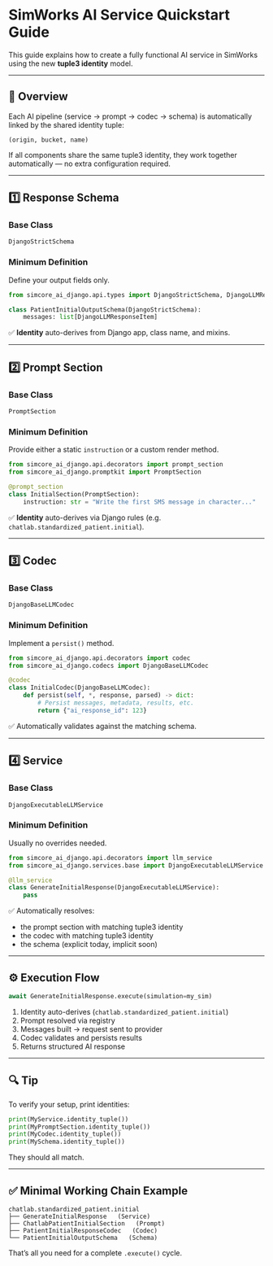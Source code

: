 # SimWorks AI Service Quickstart Guide

This guide explains how to create a fully functional AI service in SimWorks using the new **tuple3 identity** model.

---

## 🧩 Overview

Each AI pipeline (service → prompt → codec → schema) is automatically linked by the shared identity tuple:

```
(origin, bucket, name)
```

If all components share the same tuple3 identity, they work together automatically — no extra configuration required.

---

## 1️⃣ Response Schema

### Base Class
`DjangoStrictSchema`

### Minimum Definition
Define your output fields only.

```python
from simcore_ai_django.api.types import DjangoStrictSchema, DjangoLLMResponseItem

class PatientInitialOutputSchema(DjangoStrictSchema):
    messages: list[DjangoLLMResponseItem]
```

✅ **Identity** auto-derives from Django app, class name, and mixins.

---

## 2️⃣ Prompt Section

### Base Class
`PromptSection`

### Minimum Definition
Provide either a static `instruction` or a custom render method.

```python
from simcore_ai_django.api.decorators import prompt_section
from simcore_ai_django.promptkit import PromptSection

@prompt_section
class InitialSection(PromptSection):
    instruction: str = "Write the first SMS message in character..."
```

✅ **Identity** auto-derives via Django rules (e.g. `chatlab.standardized_patient.initial`).

---

## 3️⃣ Codec

### Base Class
`DjangoBaseLLMCodec`

### Minimum Definition
Implement a `persist()` method.

```python
from simcore_ai_django.api.decorators import codec
from simcore_ai_django.codecs import DjangoBaseLLMCodec

@codec
class InitialCodec(DjangoBaseLLMCodec):
    def persist(self, *, response, parsed) -> dict:
        # Persist messages, metadata, results, etc.
        return {"ai_response_id": 123}
```

✅ Automatically validates against the matching schema.

---

## 4️⃣ Service

### Base Class
`DjangoExecutableLLMService`

### Minimum Definition
Usually no overrides needed.

```python
from simcore_ai_django.api.decorators import llm_service
from simcore_ai_django.services.base import DjangoExecutableLLMService

@llm_service
class GenerateInitialResponse(DjangoExecutableLLMService):
    pass
```

✅ Automatically resolves:
- the prompt section with matching tuple3 identity
- the codec with matching tuple3 identity
- the schema (explicit today, implicit soon)

---

## ⚙️ Execution Flow

```python
await GenerateInitialResponse.execute(simulation=my_sim)
```

1. Identity auto-derives (`chatlab.standardized_patient.initial`)
2. Prompt resolved via registry
3. Messages built → request sent to provider
4. Codec validates and persists results
5. Returns structured AI response

---

## 🔍 Tip

To verify your setup, print identities:

```python
print(MyService.identity_tuple())
print(MyPromptSection.identity_tuple())
print(MyCodec.identity_tuple())
print(MySchema.identity_tuple())
```

They should all match.

---

## ✅ Minimal Working Chain Example

```
chatlab.standardized_patient.initial
├── GenerateInitialResponse   (Service)
├── ChatlabPatientInitialSection   (Prompt)
├── PatientInitialResponseCodec   (Codec)
└── PatientInitialOutputSchema   (Schema)
```

That’s all you need for a complete `.execute()` cycle.
